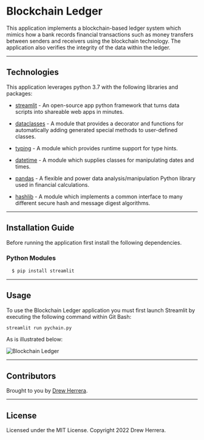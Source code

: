# Blockchain Ledger
This application implements a blockchain-based ledger system which mimics how a bank records financial transactions such as money transfers between senders and receivers using the blockchain technology.  The application also verifies the integrity of the data within the ledger.

---

## Technologies

This application leverages python 3.7 with the following libraries and packages:

* [streamlit](https://streamlit.io) - An open-source app python framework that turns data scripts into shareable web apps in minutes.

* [dataclasses](https://docs.python.org/3/library/dataclasses.html) - A module that provides a decorator and functions for automatically adding generated special methods to user-defined classes.

* [typing](https://docs.python.org/3/library/typing.html) - A module which provides runtime support for type hints.

* [datetime](https://docs.python.org/3/library/datetime.html) - A module which supplies classes for manipulating dates and times.

* [pandas](https://github.com/pandas-dev/pandas) - A flexible and power data analysis/manipulation Python library used in financial calculations.

* [hashlib](https://docs.python.org/3/library/hashlib.html) - A module which implements a common interface to many different secure hash and message digest algorithms.

---

## Installation Guide

Before running the application first install the following dependencies.

### Python Modules
```python
  $ pip install streamlit
```

---

## Usage

To use the Blockchain Ledger application you must first launch Streamlit by executing the following command within Git Bash:

```python
streamlit run pychain.py
```

As is illustrated below:

![Blockchain Ledger](pychain_ledger.gif)


---

## Contributors

Brought to you by [Drew Herrera](https://www.linkedin.com/in/andrewjherrera).

---

## License

Licensed under the MIT License. Copyright 2022 Drew Herrera.
